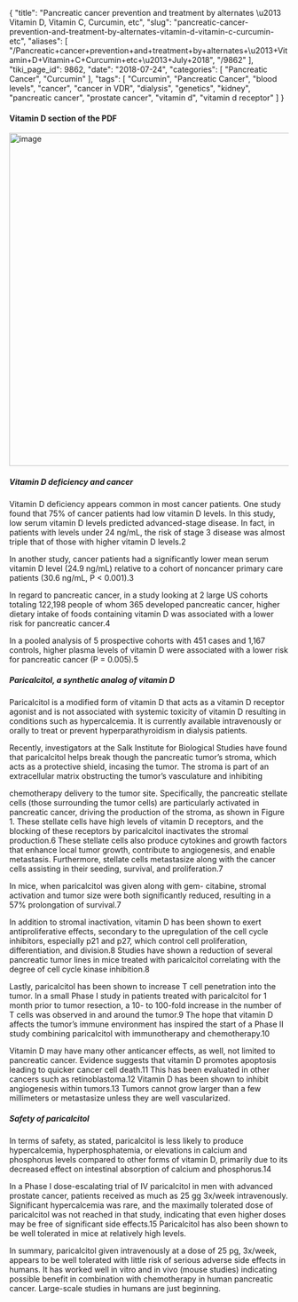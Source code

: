 {
    "title": "Pancreatic cancer prevention and treatment by alternates \u2013 Vitamin D, Vitamin C, Curcumin, etc",
    "slug": "pancreatic-cancer-prevention-and-treatment-by-alternates-vitamin-d-vitamin-c-curcumin-etc",
    "aliases": [
        "/Pancreatic+cancer+prevention+and+treatment+by+alternates+\u2013+Vitamin+D+Vitamin+C+Curcumin+etc+\u2013+July+2018",
        "/9862"
    ],
    "tiki_page_id": 9862,
    "date": "2018-07-24",
    "categories": [
        "Pancreatic Cancer",
        "Curcumin"
    ],
    "tags": [
        "Curcumin",
        "Pancreatic Cancer",
        "blood levels",
        "cancer",
        "cancer in VDR",
        "dialysis",
        "genetics",
        "kidney",
        "pancreatic cancer",
        "prostate cancer",
        "vitamin d",
        "vitamin d receptor"
    ]
}


#### Vitamin D section of the PDF

<img src="https://d378j1rmrlek7x.cloudfront.net/attachments/jpeg/pamcreatic-cancer.jpg" alt="image" width="600">

##### Vitamin D deficiency and cancer

Vitamin D deficiency appears common in most cancer patients. One study found that 75% of cancer patients had low vitamin D levels. In this study, low serum vitamin D levels predicted advanced-stage disease. In fact, in patients with levels under 24 ng/mL, the risk of stage 3 disease was almost triple that of those with higher vitamin D levels.2

In another study, cancer patients had a significantly lower mean serum vitamin D level (24.9 ng/mL) relative to a cohort of noncancer primary care patients (30.6 ng/mL, P < 0.001).3

In regard to pancreatic cancer, in a study looking at 2 large US cohorts totaling 122,198 people of whom 365 developed pancreatic cancer, higher dietary intake of foods containing vitamin D was associated with a lower risk for pancreatic cancer.4

In a pooled analysis of 5 prospective cohorts with 451 cases and 1,167 controls, higher plasma levels of vitamin D were associated with a lower risk for pancreatic cancer (P = 0.005).5

##### Paricalcitol, a synthetic analog of vitamin D

Paricalcitol is a modified form of vitamin D that acts as a vitamin D receptor agonist and is not associated with systemic toxicity of vitamin D resulting in conditions such as hypercalcemia. It is currently available intravenously or orally to treat or prevent hyperparathyroidism in dialysis patients.

Recently, investigators at the Salk Institute for Biological Studies have found that paricalcitol helps break though the pancreatic tumor’s stroma, which acts as a protective shield, incasing the tumor. The stroma is part of an extracellular matrix obstructing the tumor’s vasculature and inhibiting

chemotherapy delivery to the tumor site. Specifically, the pancreatic stellate cells (those surrounding the tumor cells) are particularly activated in pancreatic cancer, driving the production of the stroma, as shown in Figure 1. These stellate cells have high levels of vitamin D receptors, and the blocking of these receptors by paricalcitol inactivates the stromal production.6 These stellate cells also produce cytokines and growth factors that enhance local tumor growth, contribute to angiogenesis, and enable metastasis. Furthermore, stellate cells metastasize along with the cancer cells assisting in their seeding, survival, and proliferation.7

In mice, when paricalcitol was given along with gem- citabine, stromal activation and tumor size were both significantly reduced, resulting in a 57% prolongation of survival.7

In addition to stromal inactivation, vitamin D has been shown to exert antiproliferative effects, secondary to the upregulation of the cell cycle inhibitors, especially p21 and p27, which control cell proliferation, differentiation, and division.8 Studies have shown a reduction of several pancreatic tumor lines in mice treated with paricalcitol correlating with the degree of cell cycle kinase inhibition.8

Lastly, paricalcitol has been shown to increase T cell penetration into the tumor. In a small Phase I study in patients treated with paricalcitol for 1 month prior to tumor resection, a 10- to 100-fold increase in the number of T cells was observed in and around the tumor.9 The hope that vitamin D affects the tumor’s immune environment has inspired the start of a Phase II study combining paricalcitol with immunotherapy and chemotherapy.10

Vitamin D may have many other anticancer effects, as well, not limited to pancreatic cancer. Evidence suggests that vitamin D promotes apoptosis leading to quicker cancer cell death.11 This has been evaluated in other cancers such as retinoblastoma.12 Vitamin D has been shown to inhibit angiogenesis within tumors.13 Tumors cannot grow larger than a few millimeters or metastasize unless they are well vascularized.

##### Safety of paricalcitol

In terms of safety, as stated, paricalcitol is less likely to produce hypercalcemia, hyperphosphatemia, or elevations in calcium and phosphorus levels compared to other forms of vitamin D, primarily due to its decreased effect on intestinal absorption of calcium and phosphorus.14

In a Phase I dose-escalating trial of IV paricalcitol in men with advanced prostate cancer, patients received as much as 25 gg 3x/week intravenously. Significant hypercalcemia was rare, and the maximally tolerated dose of paricalcitol was not reached in that study, indicating that even higher doses may be free of significant side effects.15 Paricalcitol has also been shown to be well tolerated in mice at relatively high levels.

In summary, paricalcitol given intravenously at a dose of 25 pg, 3x/week, appears to be well tolerated with little risk of serious adverse side effects in humans. It has worked well in vitro and in vivo (mouse studies) indicating possible benefit in combination with chemotherapy in human pancreatic cancer. Large-scale studies in humans are just beginning.